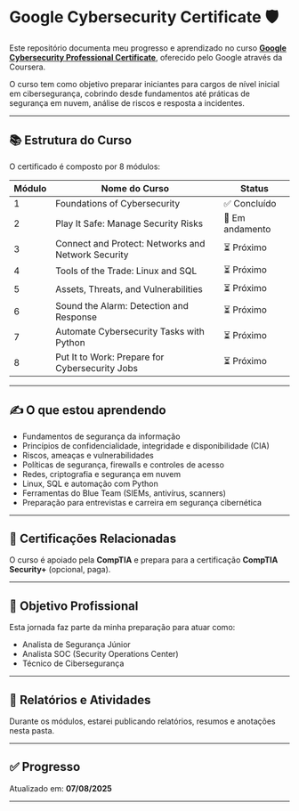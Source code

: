 # Google Cybersecurity Certificate 🛡️

Este repositório documenta meu progresso e aprendizado no curso **[Google Cybersecurity Professional Certificate](https://www.coursera.org/professional-certificates/google-cybersecurity)**, oferecido pelo Google através da Coursera.

O curso tem como objetivo preparar iniciantes para cargos de nível inicial em cibersegurança, cobrindo desde fundamentos até práticas de segurança em nuvem, análise de riscos e resposta a incidentes.

---

## 📚 Estrutura do Curso

O certificado é composto por 8 módulos:

| Módulo | Nome do Curso                                                      | Status     |
|--------|---------------------------------------------------------------------|------------|
| 1      | Foundations of Cybersecurity                                        | ✅ Concluído |
| 2      | Play It Safe: Manage Security Risks                                | 🔄 Em andamento |
| 3      | Connect and Protect: Networks and Network Security                 | ⏳ Próximo |
| 4      | Tools of the Trade: Linux and SQL                                  | ⏳ Próximo |
| 5      | Assets, Threats, and Vulnerabilities                               | ⏳ Próximo |
| 6      | Sound the Alarm: Detection and Response                            | ⏳ Próximo |
| 7      | Automate Cybersecurity Tasks with Python                          | ⏳ Próximo |
| 8      | Put It to Work: Prepare for Cybersecurity Jobs                     | ⏳ Próximo |

---

## ✍️ O que estou aprendendo

- Fundamentos de segurança da informação
- Princípios de confidencialidade, integridade e disponibilidade (CIA)
- Riscos, ameaças e vulnerabilidades
- Políticas de segurança, firewalls e controles de acesso
- Redes, criptografia e segurança em nuvem
- Linux, SQL e automação com Python
- Ferramentas do Blue Team (SIEMs, antivírus, scanners)
- Preparação para entrevistas e carreira em segurança cibernética

---

## 🧠 Certificações Relacionadas

O curso é apoiado pela **CompTIA** e prepara para a certificação **CompTIA Security+** (opcional, paga).

---

## 📌 Objetivo Profissional

Esta jornada faz parte da minha preparação para atuar como:

- Analista de Segurança Júnior
- Analista SOC (Security Operations Center)
- Técnico de Cibersegurança

---

## 📁 Relatórios e Atividades

Durante os módulos, estarei publicando relatórios, resumos e anotações nesta pasta.

---

## ✅ Progresso

Atualizado em: **07/08/2025**

---

